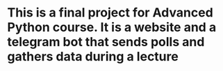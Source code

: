 # This is a final project for Advanced Python course. It is a website and a telegram bot that sends polls and gathers data during a lecture

